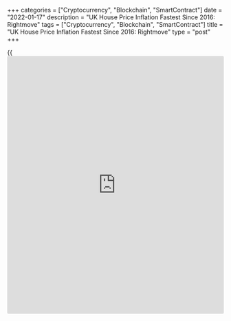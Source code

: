 +++
categories = ["Cryptocurrency", "Blockchain", "SmartContract"]
date = "2022-01-17"
description = "UK House Price Inflation Fastest Since 2016: Rightmove"
tags = ["Cryptocurrency", "Blockchain", "SmartContract"]
title = "UK House Price Inflation Fastest Since 2016: Rightmove"
type = "post"
+++

{{<iframe id="large-banner" src="https://www.bounty.group/#slide=16.0" width="100%" height="600" scrolling="no" style="border: 0px solid rgb(216, 221, 230); border-radius: 3px;">}}

UK house prices increased in January at the fastest pace since 2016 with
the highest ever number of Boxing Day sellers coming to the market and
the surge in the number of prospective buyers enquiries, data from the
property [website](https://www.playgroundfx.com/blog/website-for-forex-trading/) Rightmove showed on Monday.

House prices grew 7.6 percent on a yearly basis in January, following a
6.3 percent rise in December. This was the highest annual rate of price
growth recorded by Rightmove since May 2016.

On a monthly basis, house prices gained 0.3 percent in January, in
contrast to the 0.7 percent fall in December.

Asking prices traditionally see a rise in January, though this month's
figure is compared with an unusual drop in January last year as the rush
to beat the March stamp duty deadline started to abate, the property
[website](https://www.playgroundfx.com/blog/website-for-forex-trading/) said.

Data showed that first-time buyer asking prices hit a new record of GBP
214,176 after a monthly jump of 1.4 percent.

The number of buyers enquiring about homes was 15 percent higher than
the same time last year. At the same time, the number of available homes
for sale per estate agency branch dropped again to a new record low of
just 12.

Tim Bannister, Rightmove's Director of Property Data said, "It is clear
that the trends which defined the market in 2021 have carried over into
this year. That being said, we are seeing early signs of a better
balanced market in 2022."

For comments and feedback [contact](https://www.playgroundfx.com/contact/): editorial@rtt[news](https://www.letsplayfx.com/blog/forex-news-website/).com

[Economic News][1]

 **What parts of the world are seeing the best (and worst) economic
performances lately? Click[here][2] to check out our [Econ Scorecard][2]
and find out! See up-to-the-moment [ranking](https://www.playgroundfx.com/blog/crypto-exchange-ranking/)s for the best and worst
performers in [GDP][3], [unemployment rate][4], [inflation][5] and much
more.**

   1. www.rtt[news](https://www.letsplayfx.com/blog/forex-news-website/).com/Content/EconomicNews.aspx
   2. www.rtt[news](https://www.letsplayfx.com/blog/forex-news-website/).com/economic-scorecard/world-rank/unemployment-rate/highest-performance.aspx
   3. www.rtt[news](https://www.letsplayfx.com/blog/forex-news-website/).com/economic-scorecard/world-rank/GDP/highest-performance.aspx
   4. www.rtt[news](https://www.letsplayfx.com/blog/forex-news-website/).com/economic-scorecard/world-rank/unemployment-rate/lowest-performance.aspx
   5. www.rtt[news](https://www.letsplayfx.com/blog/forex-news-website/).com/economic-scorecard/world-rank/CPI/highest-performance.aspx